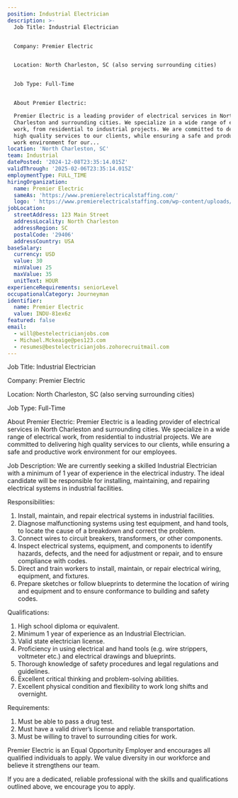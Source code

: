 ```yaml
---
position: Industrial Electrician
description: >-
  Job Title: Industrial Electrician


  Company: Premier Electric


  Location: North Charleston, SC (also serving surrounding cities)


  Job Type: Full-Time


  About Premier Electric:

  Premier Electric is a leading provider of electrical services in North
  Charleston and surrounding cities. We specialize in a wide range of electrical
  work, from residential to industrial projects. We are committed to delivering
  high quality services to our clients, while ensuring a safe and productive
  work environment for our...
location: 'North Charleston, SC'
team: Industrial
datePosted: '2024-12-08T23:35:14.015Z'
validThrough: '2025-02-06T23:35:14.015Z'
employmentType: FULL_TIME
hiringOrganization:
  name: Premier Electric
  sameAs: 'https://www.premierelectricalstaffing.com/'
  logo: ' https://www.premierelectricalstaffing.com/wp-content/uploads/2020/05/Premier-Electrical-Staffing-logo.png'
jobLocation:
  streetAddress: 123 Main Street
  addressLocality: North Charleston
  addressRegion: SC
  postalCode: '29406'
  addressCountry: USA
baseSalary:
  currency: USD
  value: 30
  minValue: 25
  maxValue: 35
  unitText: HOUR
experienceRequirements: seniorLevel
occupationalCategory: Journeyman
identifier:
  name: Premier Electric
  value: INDU-81ex6z
featured: false
email:
  - will@bestelectricianjobs.com
  - Michael.Mckeaige@pes123.com
  - resumes@bestelectricianjobs.zohorecruitmail.com
---
```




Job Title: Industrial Electrician

Company: Premier Electric

Location: North Charleston, SC (also serving surrounding cities)

Job Type: Full-Time

About Premier Electric:
Premier Electric is a leading provider of electrical services in North Charleston and surrounding cities. We specialize in a wide range of electrical work, from residential to industrial projects. We are committed to delivering high quality services to our clients, while ensuring a safe and productive work environment for our employees.

Job Description:
We are currently seeking a skilled Industrial Electrician with a minimum of 1 year of experience in the electrical industry. The ideal candidate will be responsible for installing, maintaining, and repairing electrical systems in industrial facilities.

Responsibilities:
1. Install, maintain, and repair electrical systems in industrial facilities.
2. Diagnose malfunctioning systems using test equipment, and hand tools, to locate the cause of a breakdown and correct the problem.
3. Connect wires to circuit breakers, transformers, or other components.
4. Inspect electrical systems, equipment, and components to identify hazards, defects, and the need for adjustment or repair, and to ensure compliance with codes.
5. Direct and train workers to install, maintain, or repair electrical wiring, equipment, and fixtures.
6. Prepare sketches or follow blueprints to determine the location of wiring and equipment and to ensure conformance to building and safety codes.

Qualifications:
1. High school diploma or equivalent.
2. Minimum 1 year of experience as an Industrial Electrician.
3. Valid state electrician license.
4. Proficiency in using electrical and hand tools (e.g. wire strippers, voltmeter etc.) and electrical drawings and blueprints.
5. Thorough knowledge of safety procedures and legal regulations and guidelines.
6. Excellent critical thinking and problem-solving abilities.
7. Excellent physical condition and flexibility to work long shifts and overnight.

Requirements:
1. Must be able to pass a drug test.
2. Must have a valid driver’s license and reliable transportation.
3. Must be willing to travel to surrounding cities for work.

Premier Electric is an Equal Opportunity Employer and encourages all qualified individuals to apply. We value diversity in our workforce and believe it strengthens our team. 

If you are a dedicated, reliable professional with the skills and qualifications outlined above, we encourage you to apply.